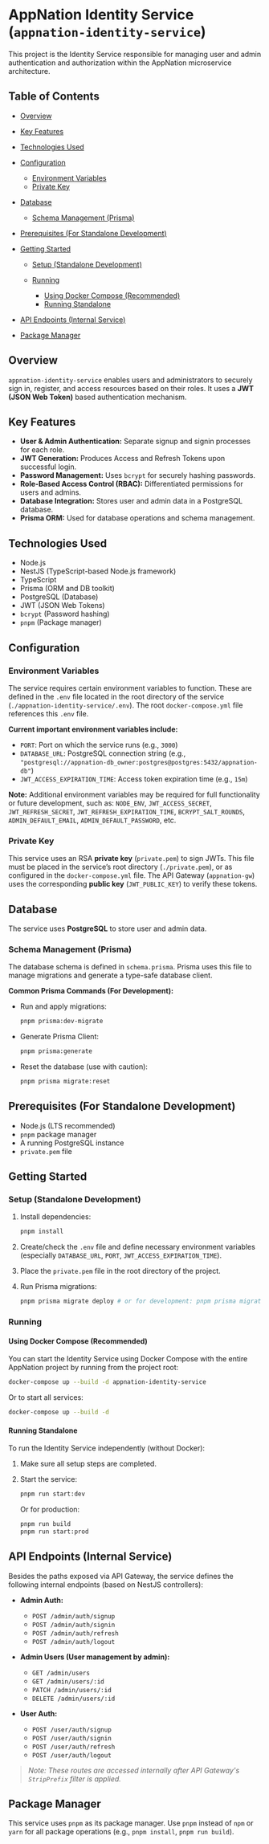 # AppNation Identity Service (`appnation-identity-service`)

This project is the Identity Service responsible for managing user and admin authentication and authorization within the AppNation microservice architecture.

## Table of Contents

* [Overview](#overview)
* [Key Features](#key-features)
* [Technologies Used](#technologies-used)
* [Configuration](#configuration)

  * [Environment Variables](#environment-variables)
  * [Private Key](#private-key)
* [Database](#database)

  * [Schema Management (Prisma)](#schema-management-prisma)
* [Prerequisites (For Standalone Development)](#prerequisites-for-standalone-development)
* [Getting Started](#getting-started)

  * [Setup (Standalone Development)](#setup-standalone-development)
  * [Running](#running)

    * [Using Docker Compose (Recommended)](#using-docker-compose-recommended)
    * [Running Standalone](#running-standalone)
* [API Endpoints (Internal Service)](#api-endpoints-internal-service)
* [Package Manager](#package-manager)

## Overview

`appnation-identity-service` enables users and administrators to securely sign in, register, and access resources based on their roles. It uses a **JWT (JSON Web Token)** based authentication mechanism.

## Key Features

* **User & Admin Authentication:** Separate signup and signin processes for each role.
* **JWT Generation:** Produces Access and Refresh Tokens upon successful login.
* **Password Management:** Uses `bcrypt` for securely hashing passwords.
* **Role-Based Access Control (RBAC):** Differentiated permissions for users and admins.
* **Database Integration:** Stores user and admin data in a PostgreSQL database.
* **Prisma ORM:** Used for database operations and schema management.


## Technologies Used

* Node.js
* NestJS (TypeScript-based Node.js framework)
* TypeScript
* Prisma (ORM and DB toolkit)
* PostgreSQL (Database)
* JWT (JSON Web Tokens)
* `bcrypt` (Password hashing)
* `pnpm` (Package manager)


## Configuration

### Environment Variables

The service requires certain environment variables to function. These are defined in the `.env` file located in the root directory of the service (`./appnation-identity-service/.env`).
The root `docker-compose.yml` file references this `.env` file.

**Current important environment variables include:**

* `PORT`: Port on which the service runs (e.g., `3000`)
* `DATABASE_URL`: PostgreSQL connection string (e.g., `"postgresql://appnation-db_owner:postgres@postgres:5432/appnation-db"`)
* `JWT_ACCESS_EXPIRATION_TIME`: Access token expiration time (e.g., `15m`)

**Note:** Additional environment variables may be required for full functionality or future development, such as:
`NODE_ENV`, `JWT_ACCESS_SECRET`, `JWT_REFRESH_SECRET`, `JWT_REFRESH_EXPIRATION_TIME`, `BCRYPT_SALT_ROUNDS`, `ADMIN_DEFAULT_EMAIL`, `ADMIN_DEFAULT_PASSWORD`, etc.


### Private Key

This service uses an RSA **private key** (`private.pem`) to sign JWTs.
This file must be placed in the service’s root directory (`./private.pem`), or as configured in the `docker-compose.yml` file.
The API Gateway (`appnation-gw`) uses the corresponding **public key** (`JWT_PUBLIC_KEY`) to verify these tokens.


## Database

The service uses **PostgreSQL** to store user and admin data.


### Schema Management (Prisma)

The database schema is defined in `schema.prisma`.
Prisma uses this file to manage migrations and generate a type-safe database client.

**Common Prisma Commands (For Development):**

* Run and apply migrations:

  ```bash
  pnpm prisma:dev-migrate
  ```
* Generate Prisma Client:

  ```bash
  pnpm prisma:generate
  ```
* Reset the database (use with caution):

  ```bash
  pnpm prisma migrate:reset
  ```



## Prerequisites (For Standalone Development)

* Node.js (LTS recommended)
* `pnpm` package manager
* A running PostgreSQL instance
* `private.pem` file



## Getting Started

### Setup (Standalone Development)

1. Install dependencies:

   ```bash
   pnpm install
   ```

2. Create/check the `.env` file and define necessary environment variables
   (especially `DATABASE_URL`, `PORT`, `JWT_ACCESS_EXPIRATION_TIME`).

3. Place the `private.pem` file in the root directory of the project.

4. Run Prisma migrations:

   ```bash
   pnpm prisma migrate deploy # or for development: pnpm prisma migrate dev
   ```



### Running

#### Using Docker Compose (Recommended)

You can start the Identity Service using Docker Compose with the entire AppNation project by running from the project root:

```bash
docker-compose up --build -d appnation-identity-service
```

Or to start all services:

```bash
docker-compose up --build -d
```



#### Running Standalone

To run the Identity Service independently (without Docker):

1. Make sure all setup steps are completed.
2. Start the service:

   ```bash
   pnpm run start:dev
   ```

   Or for production:

   ```bash
   pnpm run build
   pnpm run start:prod
   ```



## API Endpoints (Internal Service)

Besides the paths exposed via API Gateway, the service defines the following internal endpoints (based on NestJS controllers):

* **Admin Auth:**

  * `POST /admin/auth/signup`
  * `POST /admin/auth/signin`
  * `POST /admin/auth/refresh`
  * `POST /admin/auth/logout`

* **Admin Users (User management by admin):**

  * `GET /admin/users`
  * `GET /admin/users/:id`
  * `PATCH /admin/users/:id`
  * `DELETE /admin/users/:id`

* **User Auth:**

  * `POST /user/auth/signup`
  * `POST /user/auth/signin`
  * `POST /user/auth/refresh`
  * `POST /user/auth/logout`

> *Note: These routes are accessed internally after API Gateway's `StripPrefix` filter is applied.*



## Package Manager

This service uses `pnpm` as its package manager.
Use `pnpm` instead of `npm` or `yarn` for all package operations (e.g., `pnpm install`, `pnpm run build`).
